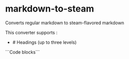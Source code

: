 # markdown-to-steam

Converts regular markdown to steam-flavored markdown

This converter supports : 

- \# Headings (up to three levels)


\`\`\`Code blocks\`\`\` 